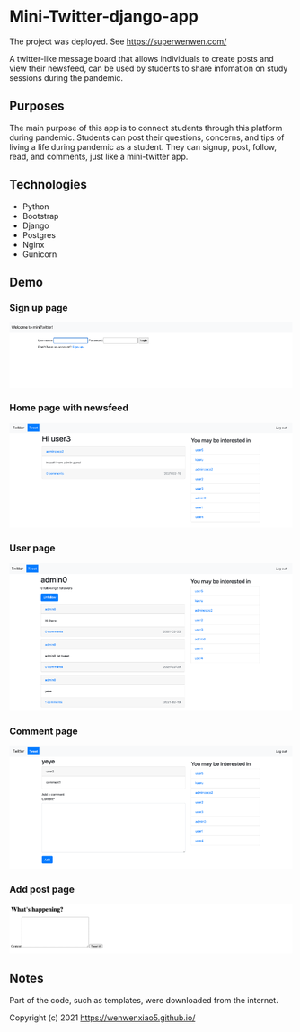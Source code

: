 # Mini-Twitter-django-app
The project was deployed. See https://superwenwen.com/

A twitter-like message board that allows individuals to create posts and view their newsfeed, can be used by 
students to share infomation on study sessions during the pandemic.

## Purposes
The main purpose of this app is to connect students through this platform during pandemic. Students can post their questions, concerns, and tips of living a life
during pandemic as a student. They can signup, post, follow, read, and comments, just like a mini-twitter app. 

## Technologies
- Python
- Bootstrap
- Django
- Postgres
- Nginx
- Gunicorn

## Demo
### Sign up page
![Sign up page](demoImg/SignUp.png)

### Home page with newsfeed
![Home page](demoImg/Newsfeed.png)

### User page
![User page](demoImg/User.png)

### Comment page
![Comment page](demoImg/Comment.png)

### Add post page
![Add post page](demoImg/Post.png)

## Notes
Part of the code, such as templates, were downloaded from the internet.

Copyright (c) 2021 https://wenwenxiao5.github.io/
